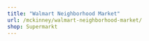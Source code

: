 ```yaml
---
title: "Walmart Neighborhood Market"
url: /mckinney/walmart-neighborhood-market/
shop: Supermarkt
---
```

